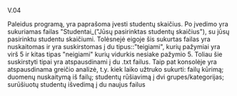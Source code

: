 V.04

Paleidus programą, yra paprašoma įvesti studentų skaičius. Po įvedimo yra sukuriamas failas "Studentai_("Jūsų pasirinktas studentų skaičius"), su jūsų pasirinktu studentu skaičiumi. Tolėsnejė eigoje šis sukurtas failas yra nuskaitomas ir yra suskirstomas į du tipus::"teigiami", kurių pažymiai yra virš 5 ir kitas tipas "neigiami" kurių vidurkis nesiake pažymio 5. Toliau šie suskirstyti tipai yra atspausdinami į du .txt failus. Taip pat konsolėje yra atspausdinama greičio analizė, t.y. kiek laiko užtruko sukurti: 
failų kūrimą;
duomenų nuskaitymą iš failų;
studentų rūšiavimą į dvi grupes/kategorijas;
surūšiuotų studentų išvedimą į du naujus failus
